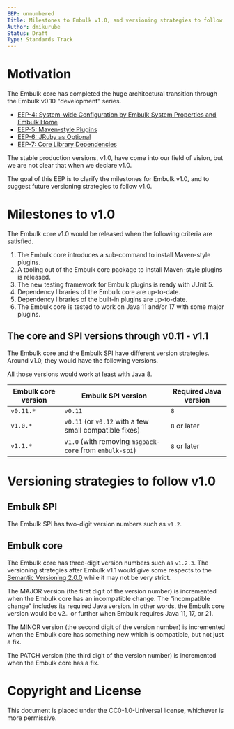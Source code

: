 ```yaml
---
EEP: unnumbered
Title: Milestones to Embulk v1.0, and versioning strategies to follow
Author: dmikurube
Status: Draft
Type: Standards Track
---
```


Motivation
===========

The Embulk core has completed the huge architectural transition through the Embulk v0.10 "development" series.

* [EEP-4: System-wide Configuration by Embulk System Properties and Embulk Home](./eep-0004.md)
* [EEP-5: Maven-style Plugins](./eep-0005.md)
* [EEP-6: JRuby as Optional](./eep-0006.md)
* [EEP-7: Core Library Dependencies](./eep-0007.md)

The stable production versions, v1.0, have come into our field of vision, but we are not clear that when we declare v1.0.

The goal of this EEP is to clarify the milestones for Embulk v1.0, and to suggest future versioning strategies to follow v1.0.

Milestones to v1.0
===================

The Embulk core v1.0 would be released when the following criteria are satisfied.

1. The Embulk core introduces a sub-command to install Maven-style plugins.
2. A tooling out of the Embulk core package to install Maven-style plugins is released.
3. The new testing framework for Embulk plugins is ready with JUnit 5.
4. Dependency libraries of the Embulk core are up-to-date.
5. Dependency libraries of the built-in plugins are up-to-date.
6. The Embulk core is tested to work on Java 11 and/or 17 with some major plugins.

The core and SPI versions through v0.11 - v1.1
-----------------------------------------------

The Embulk core and the Embulk SPI have different version strategies. Around v1.0, they would have the following versions.

All those versions would work at least with Java 8.

| Embulk core version | Embulk SPI version                                      | Required Java version |
| ------------------- | ------------------------------------------------------- | --------------------- |
| `v0.11.*`           | `v0.11`                                                 | `8`                   |
| `v1.0.*`            | `v0.11` (or `v0.12` with a few small compatible fixes)  | `8` or later          |
| `v1.1.*`            | `v1.0` (with removing `msgpack-core` from `embulk-spi`) | `8` or later          |

Versioning strategies to follow v1.0
=====================================

Embulk SPI
------------

The Embulk SPI has two-digit version numbers such as `v1.2`.

Embulk core
------------

The Embulk core has three-digit version numbers such as `v1.2.3`. The versioning strategies after Embulk v1.1 would give some respects to the [Semantic Versioning 2.0.0](https://semver.org/spec/v2.0.0.html) while it may not be very strict.

The MAJOR version (the first digit of the version number) is incremented when the Embulk core has an incompatible change. The "incompatible change" includes its required Java version. In other words, the Embulk core version would be v2.*.* or further when Embulk requires Java 11, 17, or 21.

The MINOR version (the second digit of the version number) is incremented when the Embulk core has something new which is compatible, but not just a fix.

The PATCH version (the third digit of the version number) is incremented when the Embulk core has a fix.

Copyright and License
======================

This document is placed under the CC0-1.0-Universal license, whichever is more permissive.
